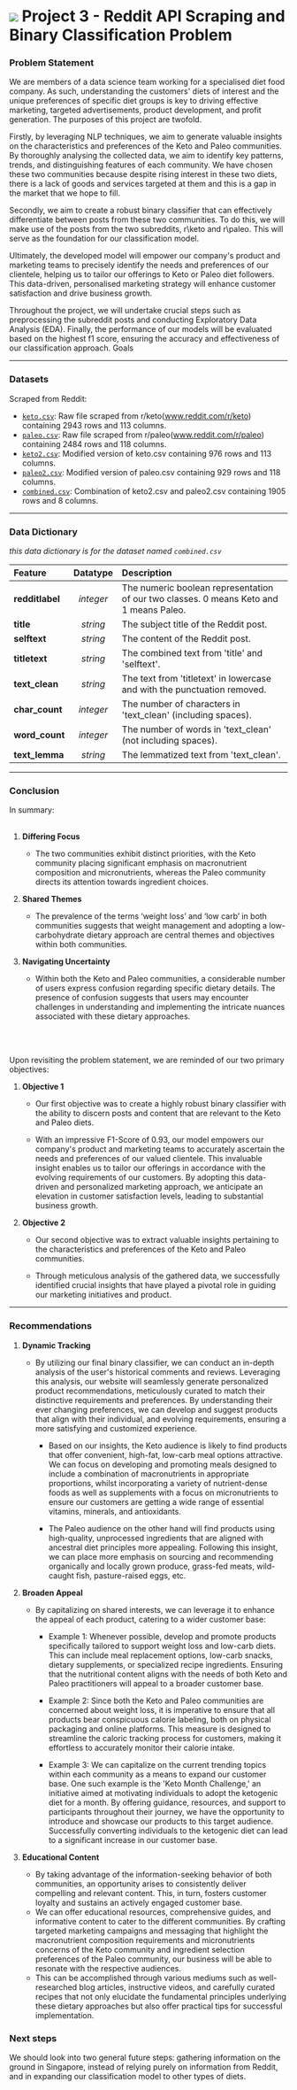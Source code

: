 # ![](https://ga-dash.s3.amazonaws.com/production/assets/logo-9f88ae6c9c3871690e33280fcf557f33.png) Project 3 - Reddit API Scraping and Binary Classification Problem

### Problem Statement

We are members of a data science team working for a specialised diet food company.
As such, understanding the customers' diets of interest and the unique preferences of specific diet groups is key to driving effective marketing, targeted advertisements, product development, and profit generation. The purposes of this project are twofold. 

Firstly, by leveraging NLP techniques, we aim to generate valuable insights on the characteristics and preferences of the Keto and Paleo communities. By thoroughly analysing the collected data, we aim to identify key patterns, trends, and distinguishing features of each community. We have chosen these two communities because despite rising interest in these two diets, there is a lack of goods and services targeted at them and this is a gap in the market that we hope to fill.

Secondly, we aim to create a robust binary classifier that can effectively differentiate between posts from these two communities. To do this, we will make use of the posts from the two subreddits, r\keto and r\paleo. This will serve as the foundation for our classification model.

Ultimately, the developed model will empower our company's product and marketing teams to precisely identify the needs and preferences of our clientele, helping us to tailor our offerings to Keto or Paleo diet followers. This data-driven, personalised marketing strategy will enhance customer satisfaction and drive business growth.

Throughout the project, we will undertake crucial steps such as preprocessing the subreddit posts and conducting Exploratory Data Analysis (EDA). Finally, the performance of our models will be evaluated based on the highest f1 score, ensuring the accuracy and effectiveness of our classification approach.
Goals

---

### Datasets

Scraped from Reddit: 
* [`keto.csv`](./datasets/'keto.csv'): Raw file scraped from r/keto(www.reddit.com/r/keto) containing 2943 rows and 113 columns.
* [`paleo.csv`](./datasets/'paleo.csv'): Raw file scraped from r/paleo(www.reddit.com/r/paleo) containing 2484 rows and 118 columns.
* [`keto2.csv`](./datasets/'keto2.csv'): Modified version of keto.csv containing 976 rows and 113 columns.
* [`paleo2.csv`](./datasets/'paleo2.csv'): Modified version of paleo.csv containing 929 rows and 118 columns.
* [`combined.csv`](./datasets/'combined.csv'): Combination of keto2.csv and paleo2.csv containing 1905 rows and 8 columns.
---

### Data Dictionary
*this data dictionary is for the dataset named `combined.csv`*

|**Feature**| **Datatype**|**Description**|
|:-|:-:|:-|
|<b>redditlabel</b>|*integer*| The numeric boolean representation of our two classes. 0 means Keto and 1 means Paleo.|
|<b>title</b>| *string*| The subject title of the Reddit post.|
|<b>selftext</b>|*string*| The content of the Reddit post.|
|<b>titletext</b>| *string*| The combined text from 'title' and 'selftext'.|
|<b>text_clean</b>| *string*| The text from 'titletext'  in lowercase and with the punctuation removed.|
|<b>char_count</b>| *integer*| The number of characters in 'text_clean' (including spaces).|
|<b>word_count</b>| *integer*| The number of words in 'text_clean' (not including spaces).|
|<b>text_lemma</b>|*string*| The lemmatized text from 'text_clean'.|
---

### Conclusion

In summary:
<br><br>
1) <b>Differing Focus</b>

    - The two communities exhibit distinct priorities, with the Keto community placing significant emphasis on macronutrient composition and micronutrients, whereas the Paleo community directs its attention towards ingredient choices.

2) <b>Shared Themes</b>

    - The prevalence of the terms ‘weight loss’ and ‘low carb’ in both communities suggests that weight management and adopting a low-carbohydrate dietary approach are central themes and objectives within both communities.

3) <b>Navigating Uncertainty</b>

    - Within both the Keto and Paleo communities, a considerable number of users express confusion regarding specific dietary details. The presence of confusion suggests that users may encounter challenges in understanding and implementing the intricate nuances associated with these dietary approaches.

<br><br>

Upon revisiting the problem statement, we are reminded of our two primary objectives:

1) <b>Objective 1</b>

    - Our first objective was to create a highly robust binary classifier with the ability to discern posts and content that are relevant to the Keto and Paleo diets. 

     - With an impressive F1-Score of 0.93, our model empowers our company's product and marketing teams to accurately ascertain the needs and preferences of our valued clientele. This invaluable insight enables us to tailor our offerings in accordance with the evolving requirements of our customers. By adopting this data-driven and personalized marketing approach, we anticipate an elevation in customer satisfaction levels, leading to substantial business growth.

2) <b>Objective 2</b>

    - Our second objective was to extract valuable insights pertaining to the characteristics and preferences of the Keto and Paleo communities. 

    - Through meticulous analysis of the gathered data, we successfully identified crucial insights that have played a pivotal role in guiding our marketing initiatives and product. 
---

### Recommendations


1) <b>Dynamic Tracking</b>

    - By utilizing our final binary classifier, we can conduct an in-depth analysis of the user's historical comments and reviews. Leveraging this analysis, our website will seamlessly generate personalized product recommendations, meticulously curated to match their distinctive requirements and preferences. By understanding their ever changing preferences, we can develop and suggest products that align with their individual, and evolving requirements, ensuring a more satisfying and customized experience. 

        * Based on our insights, the Keto audience is likely to find products that offer convenient, high-fat, low-carb meal options attractive. We can focus on developing and promoting meals designed to include a combination of macronutrients in appropriate proportions, whilst incorporating a variety of nutrient-dense foods as well as supplements with a focus on micronutrients to ensure our customers are getting a wide range of essential vitamins, minerals, and antioxidants. 

        * The Paleo audience on the other hand will find products using high-quality, unprocessed ingredients that are aligned with ancestral diet principles more appealing. Following this insight, we can place more emphasis on sourcing and recommending organically and locally grown produce, grass-fed meats, wild-caught fish, pasture-raised eggs, etc.

2) <b>Broaden Appeal</b>

    - By capitalizing on shared interests, we can leverage it to enhance the appeal of each product, catering to a wider customer base:
    
        * Example 1: Whenever possible, develop and promote products specifically tailored to support weight loss and low-carb diets. This can include meal replacement options, low-carb snacks, dietary supplements, or specialized recipe ingredients. Ensuring that the nutritional content aligns with the needs of both Keto and Paleo practitioners will appeal to a broader customer base.
        
        * Example 2: Since both the Keto and Paleo communities are concerned about weight loss, it is imperative to ensure that all products bear conspicuous calorie labeling, both on physical packaging and online platforms. This measure is designed to streamline the caloric tracking process for customers, making it effortless to accurately monitor their calorie intake.
        
        * Example 3: We can capitalize on the current trending topics within each community as a means to expand our customer base. One such example is the 'Keto Month Challenge,' an initiative aimed at motivating individuals to adopt the ketogenic diet for a month. By offering guidance, resources, and support to participants throughout their journey, we have the opportunity to introduce and showcase our products to this target audience. Successfully converting individuals to the ketogenic diet can lead to a significant increase in our customer base.

3) <b>Educational Content</b>

    - By taking advantage of the information-seeking behavior of both communities, an opportunity arises to consistently deliver compelling and relevant content. This, in turn, fosters customer loyalty and sustains an actively engaged customer base. 
    - We can offer educational resources, comprehensive guides, and informative content to cater to the different communities. By crafting targeted marketing campaigns and messaging that highlight the macronutrient composition requirements and micronutrients concerns of the Keto community and ingredient selection preferences of the Paleo community, our business will be able to resonate with the respective audiences. 
    - This can be accomplished through various mediums such as well-researched blog articles, instructive videos, and carefully curated recipes that not only elucidate the fundamental principles underlying these dietary approaches but also offer practical tips for successful implementation. 



### Next steps

We should look into two general future steps: gathering information on the ground in Singapore, instead of relying purely on information from Reddit, and in expanding our classification model to other types of diets.  






